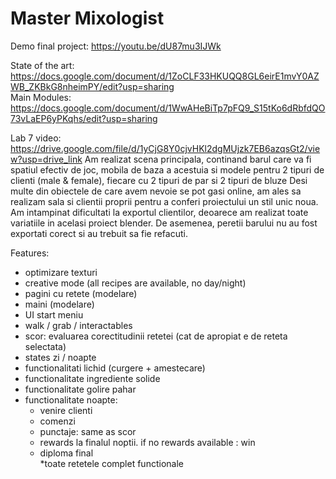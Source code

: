 # Master Mixologist  

Demo final project: https://youtu.be/dU87mu3IJWk

State of the art:  
https://docs.google.com/document/d/1ZoCLF33HKUQQ8GL6eirE1mvY0AZWB_ZKBkG8nheimPY/edit?usp=sharing  
Main Modules:  
https://docs.google.com/document/d/1WwAHeBiTp7pFQ9_S15tKo6dRbfdQO73vLaEP6yPKqhs/edit?usp=sharing  

Lab 7 video: https://drive.google.com/file/d/1yCjG8Y0cjvHKl2dgMUjzk7EB6azqsGt2/view?usp=drive_link
Am realizat scena principala, continand barul care va fi spatiul efectiv de joc, mobila de baza a acestuia si modele pentru 2 tipuri de clienti (male & female), fiecare cu 2 tipuri de par si 2 tipuri de bluze
Desi multe din obiectele de care avem nevoie se pot gasi online, am ales sa realizam sala si clientii proprii pentru a conferi proiectului un stil unic noua.
Am intampinat dificultati la exportul clientilor, deoarece am realizat toate variatiile in acelasi proiect blender. De asemenea, peretii barului nu au fost exportati corect si au trebuit sa fie refacuti.

Features:
- optimizare texturi
- creative mode (all recipes are available, no day/night)
- pagini cu retete (modelare)
- maini (modelare)
- UI start meniu
- walk / grab / interactables
- scor: evaluarea corectitudinii retetei (cat de apropiat e de reteta selectata)
- states zi / noapte
- functionalitati lichid (curgere + amestecare)
- functionalitate ingrediente solide
- functionalitate golire pahar
- functionalitate noapte: 
  - venire clienti
  - comenzi
  - punctaje: same as scor
  - rewards la finalul noptii. if no rewards available : win
  - diploma final  
*toate retetele complet functionale
